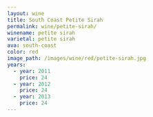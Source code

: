 ```yaml
---
layout: wine
title: South Coast Petite Sirah
permalink: wine/petite-sirah/
winename: petite sirah
varietal: petite sirah
ava: south-coast
color: red
image_path: /images/wine/red/petite-sirah.jpg
years:
  - year: 2011
    price: 24
  - year: 2012
    price: 24
  - year: 2013
    price: 24
---
```



